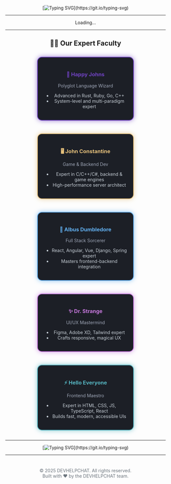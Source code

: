 <div align="center">

[![Typing SVG](https://readme-typing-svg.demolab.com?font=Fira+Code&weight=700&size=30&pause=1200&color=6f42c1&width=700&lines=Welcome+to+DEVHELPCHAT!;Learn+All+Programming+Languages+For+Free!)](https://git.io/typing-svg)

---

<!-- STATS-START -->
Loading... <!-- this will be replaced by the script -->
<!-- STATS-END -->

---

## 👩‍🏫 Our Expert Faculty

<div style="display:flex; justify-content:center; flex-wrap:wrap; gap:40px; margin:30px 0; max-width:960px;">

<div style="background:#1c1f26; border: 2px solid #6f42c1; border-radius:15px; padding:20px; width:260px; box-shadow: 0 0 15px #6f42c1aa; color:#c9d1d9;">
<h3 style="color:#6f42c1;">🎩 Happy Johns</h3>
<p style="color:#a0a8b9;">Polyglot Language Wizard</p>
<ul>
<li>Advanced in Rust, Ruby, Go, C++</li>
<li>System-level and multi-paradigm expert</li>
</ul>
</div>

<div style="background:#1c1f26; border: 2px solid #e5c07b; border-radius:15px; padding:20px; width:260px; box-shadow: 0 0 15px #e5c07baa; color:#c9d1d9;">
<h3 style="color:#e5c07b;">🖥️ John Constantine</h3>
<p style="color:#a0a8b9;">Game & Backend Dev</p>
<ul>
<li>Expert in C/C++/C#, backend & game engines</li>
<li>High-performance server architect</li>
</ul>
</div>

<div style="background:#1c1f26; border: 2px solid #61afef; border-radius:15px; padding:20px; width:260px; box-shadow: 0 0 15px #61afefaa; color:#c9d1d9;">
<h3 style="color:#61afef;">🧙 Albus Dumbledore</h3>
<p style="color:#a0a8b9;">Full Stack Sorcerer</p>
<ul>
<li>React, Angular, Vue, Django, Spring expert</li>
<li>Masters frontend-backend integration</li>
</ul>
</div>

<div style="background:#1c1f26; border: 2px solid #c678dd; border-radius:15px; padding:20px; width:260px; box-shadow: 0 0 15px #c678ddaa; color:#c9d1d9;">
<h3 style="color:#c678dd;">✨ Dr. Strange</h3>
<p style="color:#a0a8b9;">UI/UX Mastermind</p>
<ul>
<li>Figma, Adobe XD, Tailwind expert</li>
<li>Crafts responsive, magical UX</li>
</ul>
</div>

<div style="background:#1c1f26; border: 2px solid #56b6c2; border-radius:15px; padding:20px; width:260px; box-shadow: 0 0 15px #56b6c2aa; color:#c9d1d9;">
<h3 style="color:#56b6c2;">⚡ Hello Everyone</h3>
<p style="color:#a0a8b9;">Frontend Maestro</p>
<ul>
<li>Expert in HTML, CSS, JS, TypeScript, React</li>
<li>Builds fast, modern, accessible UIs</li>
</ul>
</div>

</div>

---

[![Typing SVG](https://readme-typing-svg.demolab.com?font=Fira+Code&weight=700&size=26&pause=1500&color=6f42c1&width=600&lines=Empowering+Developers+Worldwide!;Join+Us+And+Build+The+Future!)](https://git.io/typing-svg)

---

<div align="center" style="font-size: 14px; color:#6c757d; margin-top:40px;">
  &copy; 2025 DEVHELPCHAT. All rights reserved. <br/>
  Built with ❤️ by the DEVHELPCHAT team.
</div>

</div>
